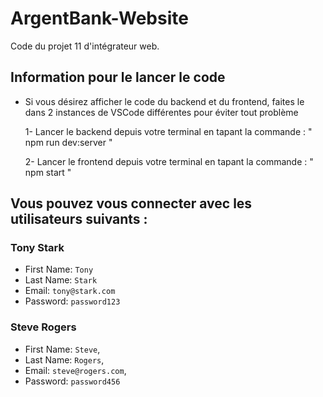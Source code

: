 # ArgentBank-Website 

Code du projet 11 d'intégrateur web.

## Information pour le lancer le code

 - Si vous désirez afficher le code du backend et du frontend, faites le dans 2 instances de VSCode différentes pour éviter tout problème

   1- Lancer le backend depuis votre terminal en tapant la commande : " npm run dev:server "
 
   2- Lancer le frontend depuis votre terminal en tapant la commande : " npm start "

## Vous pouvez vous connecter avec les utilisateurs suivants :

### Tony Stark
- First Name: `Tony`
- Last Name: `Stark`
- Email: `tony@stark.com`
- Password: `password123`

### Steve Rogers
- First Name: `Steve`,
- Last Name: `Rogers`,
- Email: `steve@rogers.com`,
- Password: `password456`
